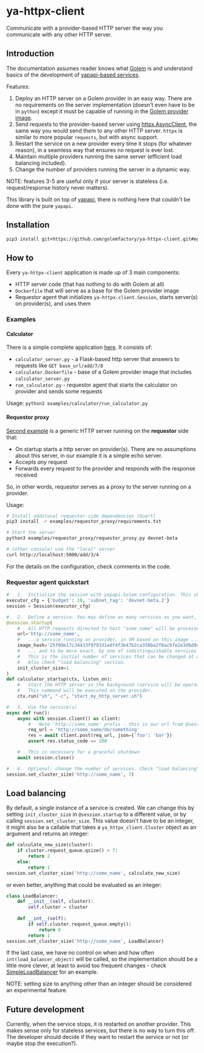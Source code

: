# ya-httpx-client

Communicate with a provider-based HTTP server the way you communicate with any other HTTP server.

## Introduction

The documentation assumes reader knows what [Golem](https://www.golem.network/) is and understand basics of the 
development of [yapapi-based services](https://handbook.golem.network/requestor-tutorials/service-development).

Features:

1. Deploy an HTTP server on a Golem provider in an easy way. There are no requirements on the server implementation
   (doesn't even have to be in `python`) except it must be capable of running in the 
   [Golem provider image](https://handbook.golem.network/requestor-tutorials/convert-a-docker-image-into-a-golem-image).
2. Send requests to the provider-based server using [httpx.AsyncClient](https://www.python-httpx.org/async/), the same way
   you would send them to any other HTTP server. `httpx` is similar to more popular `requests`, but with async support.
3. Restart the service on a new provider every time it stops (for whatever reason), in a seamless way that ensures no request is ever lost.
4. Maintain multiple providers running the same server (efficient load balancing included).
5. Change the number of providers running the server in a dynamic way.

NOTE: features 3-5 are useful only if your server is stateless (i.e. request/response history never matters).

This library is built on top of [yapapi](https://github.com/golemfactory/yapapi), there is nothing here that couldn't be done with the pure `yapapi`.

## Installation

```bash
pip3 install git+https://github.com/golemfactory/ya-httpx-client.git#egg=ya-httpx-client[requestor]
```

## How to

Every `ya-httpx-client` application is made up of 3 main components:
* HTTP server code (that has nothing to do with Golem at all)
* `Dockerfile` that will serve as a base for the Golem provider image
* Requestor agent that initializes `ya-httpx-client.Session`, starts server(s) on provider(s), and uses them

### Examples

#### Calculator

There is a simple complete application [here](examples/calculator). It consists of:
* `calculator_server.py` - a Flask-based http server that answers to requests like `GET base_url/add/7/8`
* `calculator.Dockerfile` - base of a Golem provider image that includes `calculator_server.py`
* `run_calculator.py` - requestor agent that starts the calculator on provider and sends some requests

Usage: `python3 examples/calculator/run_calculator.py`

#### Requestor proxy

[Second example](examples/requestor_proxy) is a generic HTTP server running on the **requestor** side that:
* On startup starts a http server on provider(s). There are no assumptions about this server, in our example it is a simple echo server.
* Accepts *any* request
* Forwards every request to the provider and responds with the response received

So, in other words, requestor serves as a proxy to the server running on a provider.

Usage:

```bash
# Install additonal requestor-side dependencies (Quart)
pip3 install -r examples/requestor_proxy/requirements.txt

# Start the server
python3 examples/requestor_proxy/requestor_proxy.py devnet-beta

# (other console) use the "local" server
curl http://localhost:5000/add/3/4

```

For the details on the configuration, check comments in the code.

### Requestor agent quickstart

```python
#   1.  Initialize the session with yapapi.Golem configuration. This should be done exactly once. 
executor_cfg = {'budget': 10, 'subnet_tag': 'devnet-beta.2'}
session = Session(executor_cfg)

#   2.  Define a service. You may define as many services as you want, provided they have different urls.
@session.startup(
    #   All HTTP requests directed to host "some_name" will be processed by ...
    url='http://some_name',
    #   ...a service running on provider, in VM based on this image ...
    image_hash='25f09e17c34433f979331edf4f3b47b2ca330ba2f8acbfe2e3dbd9c3',
    #   ... and to be more exact, by one of indistinguishable services running on different providers.
    #   This is the initial number of services that can be changed at any time by session.set_cluster_size().
    #   Also check "load balancing" section.
    init_cluster_size=1
)
def calculator_startup(ctx, listen_on):
    #   Start the HTTP server in the background (service will be operating only after this finished).
    #   This command will be executed on the provider.
    ctx.run("sh", "-c", "start_my_http_server.sh")

#   3.  Use the service(s)
async def run():
    async with session.client() as client:
        #   Note 'http://some_name' prefix - this is our url from @session.startup
        req_url = 'http://some_name/do/something'
        res = await client.post(req_url, json={'foo': 'bar'})
        assert res.status_code == 200

    #   This is necessary for a graceful shutdown
    await session.close()

#   4.  Optional: change the number of services. Check "load balancing" section for more details.
session.set_cluster_size('http://some_name', 7)
```

## Load balancing

By default, a single instance of a service is created. We can change this by setting `init_cluster_size` in `@session.startup`
to a different value, or by calling `session.set_cluster_size`. This value doesn't have to be an integer, it might also be a
callable that takes a `ya_httpx_client.Cluster` object as an argument and returns an integer:

```python
def calculate_new_size(cluster):
    if cluster.request_queue.qsize() > 7:
        return 2
    else:
        return 1
session.set_cluster_size('http://some_name', calculate_new_size)
```

or even better, anything that could be evaluated as an integer:

```python
class LoadBalancer:
    def __init__(self, cluster):
        self.cluster = cluster
    
    def __int__(self):
        if self.cluster.request_queue.empty():
            return 0
        return 1
session.set_cluster_size('http://some_name', LoadBalancer)
```

If the last case, we have no control on when and how often `int(load_balancer_object)` will be called, so the implementation
should be a little more clever, at least to avoid too frequent changes - check [SimpleLoadBalancer](ya_httpx_client/provider_auto_balance.py)
for an example.

NOTE: setting size to anything other than an integer should be considered an experimental feature.

## Future development

Currently, when the service stops, it is restarted on another provider. This makes sense only for stateless services, but there is no way to turn this off.
The developer should decide if they want to restart the service or not (or maybe stop the execution?).

